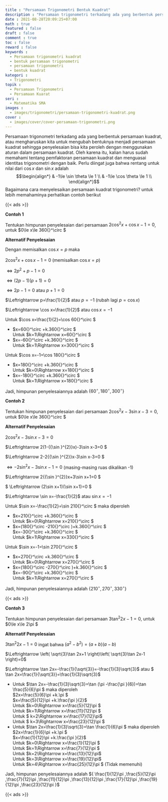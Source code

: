 ```yaml
---
title : "Persamaan Trigonometri Bentuk Kuadrat"
description : "Persamaan trigonometri terkadang ada yang berbentuk persamaan kuadrat, atau mengharuskan kita untuk mengubah bentuknya menjadi persamaan kuadrat sehingga penyelesaian bisa kita peroleh dengan menggunakan aturan dalam persamaan kuadrat. Oleh karena itu, kalian harus sudah memahami tentang pemfaktoran persamaan kuadrat dan menguasai identitas trigonometri dengan baik."
date : 2021-08-28T20:09:25+07:00
math : true
featured : false
draft : false
comment : true
toc : false
reward : false
keywords : 
  - Persamaan trigonometri kuadrat
  - bentuk persamaan trigonometri
  - persamaan trigonometri 
  - bentuk kuadrat
kategori : 
  - Trigonometri
topik :
  - Persamaan Trigonometri
  - Persamaan Kuarat
seri : 
  - Matematika SMA
images : 
  - images/trigonometri/persamaan-trigonometri-kuadrat.png
cover : 
  - images/cover/cover-persamaan-trigonometri.png
---
```


Persamaan trigonometri terkadang ada yang berbentuk persamaan kuadrat, atau mengharuskan kita untuk mengubah bentuknya menjadi persamaan kuadrat sehingga penyelesaian bisa kita peroleh dengan menggunakan aturan dalam persamaan kuadrat. Oleh karena itu, kalian harus sudah memahami tentang pemfaktoran persamaan kuadrat dan menguasai identitas trigonometri dengan baik.
Perlu diingat juga bahwa rentang untuk nilai dari $\cos x$ dan $\sin x$ adalah 
$$\begin{align*}
  & -1\le \sin \theta \le 1 \\ 
 & -1\le \cos \theta \le 1 \\ 
\end{align*}$$
Bagaimana cara menyelesaikan persamaan kuadrat trigonometri? untuk lebih memahaminya perhatikan contoh berikut

{{< ads >}}

**Contoh 1**

Tentukan himpunan penyelesaian dari persamaan $2{{\cos }^{2}}x+\cos x-1=0$, untuk $0\le x\le 360{}^\circ $

**Alternatif Penyelesaian**

Dengan memisalkan $\cos x=p$ maka

$2{{\cos }^{2}}x+\cos x-1=0$ (memisalkan $\cos x=p$)

$\Leftrightarrow 2{{p}^{2}}+p-1=0$

$\Leftrightarrow (2p-1)(p+1)=0$

$\Leftrightarrow 2p-1=0$ atau $p+1=0$

$\Leftrightarrow p=\frac{1}{2}$ atau $p=-1$ (rubah lagi $p=\cos x$)

$\Leftrightarrow \cos x=\frac{1}{2}$ atau $\cos x=-1$

Untuk $\cos x=\frac{1}{2}=\cos 60{}^\circ $
- $x=60{}^\circ +k.360{}^\circ $
\
Untuk $k=1\Rightarrow x=60{}^\circ $
- $x=-60{}^\circ +k.360{}^\circ $
\
Untuk $k=1\Rightarrow x=300{}^\circ $

Untuk $\cos x=-1=\cos 180{}^\circ $
- $x=180{}^\circ +k.360{}^\circ $ 
\
Untuk $k=0\Rightarrow x=180{}^\circ $
- $x=-180{}^\circ +k.360{}^\circ $ 
\
Untuk $k=1\Rightarrow x=180{}^\circ $

Jadi, himpunan penyelesaiannya adalah $\{60{}^\circ ,180{}^\circ ,300{}^\circ \}$

**Contoh 2**

Tentukan himpunan penyelesaian dari persamaan $2{{\cos }^{2}}x-3\sin x-3=0$, untuk $0\le x\le 360{}^\circ $

**Alternatif Penyelesaian**

$2{{\cos }^{2}}x-3\sin x-3=0$ 

$\Leftrightarrow 2(1-{{\sin }^{2}}x)-3\sin x-3=0 $

$\Leftrightarrow 2-2{{\sin }^{2}}x-3\sin x-3=0 $

$\Leftrightarrow -2{{\sin }^{2}}x-3\sin x-1=0$ (masing-masing ruas dikalikan -1)

$\Leftrightarrow 2{{\sin }^{2}}x+3\sin x+1=0 $

$ \Leftrightarrow (2\sin x+1)(\sin x+1)=0 $

$\Leftrightarrow \sin x=-\frac{1}{2}$ atau $\sin x=-1$

Untuk $\sin x=-\frac{1}{2}=\sin 210{}^\circ $ maka diperoleh
- $x=210{}^\circ +k.360{}^\circ $ 
\
Untuk $k=0\Rightarrow x=210{}^\circ $
- $x=(180{}^\circ -210{}^\circ )+k.360{}^\circ $ 
\
$x=-30{}^\circ +k.360{}^\circ $
\
Untuk $k=1\Rightarrow x=330{}^\circ $

Untuk $\sin x=-1=\sin 270{}^\circ $
- $x=270{}^\circ +k.360{}^\circ $
\
Untuk $k=0\Rightarrow x=270{}^\circ $
- $x=(180{}^\circ -270{}^\circ )+k.360{}^\circ $
\
$x=-90{}^\circ +k.360{}^\circ $
\
Untuk $k=1\Rightarrow x=270{}^\circ $

Jadi, himpunan penyelesaiannya adalah $\{210{}^\circ ,270{}^\circ ,330{}^\circ \}$

{{< ads >}}

**Contoh 3**

Tentukan himpunan penyelesaian dari persamaan $3{{\tan }^{2}}2x-1=0$, untuk $0\le x\le 2\pi $

**Alternatif Penyelesaian**

$3{{\tan }^{2}}2x-1=0$ ingat bahwa $({{a}^{2}}-{{b}^{2}})=(a+b)(a-b)$

$\Leftrightarrow \left( \sqrt{3}\tan 2x+1 \right)\left( \sqrt{3}\tan 2x-1 \right)=0$

$\Leftrightarrow \tan 2x=-\frac{1}{\sqrt{3}}=-\frac{1}{3}\sqrt{3}$ atau $ \tan 2x=\frac{1}{\sqrt{3}}=\frac{1}{3}\sqrt{3}$

- Untuk $\tan 2x=-\frac{1}{3}\sqrt{3}=\tan (\pi -\frac{\pi }{6})=\tan \frac{5}{6}\pi $ maka diperoleh
\
$2x=\frac{5}{6}\pi +k.\pi $
\
$x=\frac{5}{12}\pi +k.\frac{\pi }{2}$
\
Untuk $k=0\Rightarrow x=\frac{5}{12}\pi $
\
Untuk $k=1\Rightarrow x=\frac{11}{12}\pi $
\
Untuk $ k=2\Rightarrow x=\frac{17}{12}\pi$
\
Untuk $ k=3\Rightarrow x=\frac{23}{12}\pi $
- Untuk $\tan 2x=\frac{1}{3}\sqrt{3}=\tan \frac{1}{6}\pi $ maka diperoleh
\
$2x=\frac{1}{6}\pi +k.\pi $
\
$x=\frac{1}{12}\pi +k.\frac{\pi }{2}$
\
Untuk $k=0\Rightarrow x=\frac{1}{12}\pi $
\
Untuk $k=1\Rightarrow x=\frac{7}{12}\pi $
\
Untuk $k=2\Rightarrow x=\frac{13}{12}\pi$
\
Untuk $k=3\Rightarrow x=\frac{19}{12}\pi$
\
Untuk $k=4\Rightarrow x=\frac{25}{12}\pi $ (Tidak memenuhi)

Jadi, himpunan penyelesaiannya adalah 
${ \frac{1}{12}\pi ,\frac{5}{12}\pi ,\frac{7}{12}\pi ,\frac{11}{12}\pi ,\frac{13}{12}\pi ,\frac{17}{12}\pi ,\frac{19}{12}\pi ,\frac{23}{12}\pi }$

{{< ads >}}
